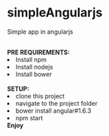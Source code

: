 # simpleAngularjs

Simple app in angularjs

<br />
<b>PRE REQUIREMENTS:</b>
<li>Install npm</li>
<li>Install nodejs</li>
<li>Install bower</li>
<br />
<b>SETUP:</b>
<li>clone this project</li>
<li>navigate to the project folder</li>
<li>bower install angular#1.6.3</li>
<li>npm start</li>
<b>Enjoy</b>

